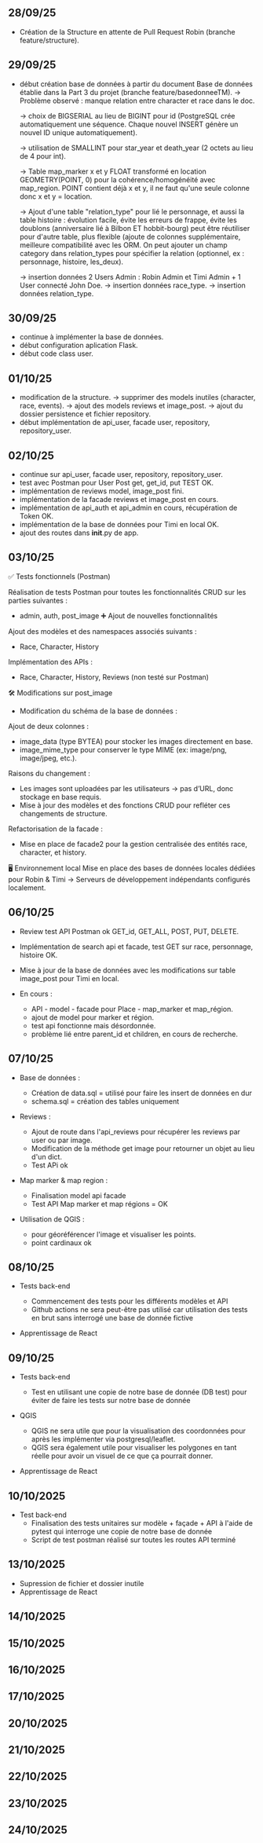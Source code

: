 ## 28/09/25
- Création de la Structure en attente de Pull Request Robin (branche feature/structure).

## 29/09/25
- début création base de données à partir du document Base de données établie dans la Part 3 du projet (branche feature/basedonneeTM).
	-> Problème observé : manque relation entre character et race dans le doc.

	-> choix de BIGSERIAL au lieu de BIGINT pour id (PostgreSQL crée automatiquement une séquence. Chaque nouvel INSERT génère un nouvel ID unique automatiquement).

	-> utilisation de SMALLINT pour star_year et death_year (2 octets au lieu de 4 pour int).

	-> Table map_marker x et y FLOAT transformé en location GEOMETRY(POINT, 0) pour la cohérence/homogénéité avec map_region. POINT contient déjà x et y, il ne faut qu'une seule colonne donc x et y = location.

	-> Ajout d'une table "relation_type" pour lié le personnage, et aussi la table histoire : évolution facile, évite les erreurs de frappe, évite les doublons (anniversaire lié à Bilbon ET hobbit-bourg) peut être réutiliser pour d'autre table, plus flexible (ajoute de colonnes supplémentaire, meilleure compatibilité avec les ORM. On peut ajouter un champ category dans relation_types pour spécifier la relation (optionnel, ex : personnage, histoire, les_deux).

  	-> insertion données 2 Users Admin : Robin Admin et Timi Admin + 1 User connecté John Doe.
	-> insertion données race_type.
	-> insertion données relation_type.

## 30/09/25
- continue à implémenter la base de données.
- début configuration aplication Flask.
- début code class user.

## 01/10/25
- modification de la structure.
	-> supprimer des models inutiles (character, race, events).
  	-> ajout des models reviews et image_post.
  	-> ajout du dossier persistence et fichier repository.
- début implémentation de api_user, facade user, repository, repository_user.

## 02/10/25
- continue sur api_user, facade user, repository, repository_user.
- test avec Postman pour User Post get, get_id, put TEST OK.
- implémentation de reviews model, image_post fini.
- implémentation de la facade reviews et image_post en cours.
- implémentation de api_auth et api_admin en cours, récupération de Token OK.
- implémentation de la base de données pour Timi en local OK.
- ajout des routes dans __init__.py de app.

## 03/10/25
✅ Tests fonctionnels (Postman)

Réalisation de tests Postman pour toutes les fonctionnalités CRUD sur les parties suivantes :
- admin, auth, post_image ➕ Ajout de nouvelles fonctionnalités

Ajout des modèles et des namespaces associés suivants :
- Race, Character, History

Implémentation des APIs :
- Race, Character, History, Reviews (non testé sur Postman)

🛠️ Modifications sur post_image
- Modification du schéma de la base de données :

Ajout de deux colonnes :
- image_data (type BYTEA) pour stocker les images directement en base.
- image_mime_type pour conserver le type MIME (ex: image/png, image/jpeg, etc.).

Raisons du changement :
- Les images sont uploadées par les utilisateurs → pas d’URL, donc stockage en base requis.
- Mise à jour des modèles et des fonctions CRUD pour refléter ces changements de structure.

Refactorisation de la facade :
- Mise en place de facade2 pour la gestion centralisée des entités race, character, et history.

🖥️ Environnement local
Mise en place des bases de données locales dédiées pour Robin & Timi
→ Serveurs de développement indépendants configurés localement.

## 06/10/25

- Review test API Postman ok GET_id, GET_ALL, POST, PUT, DELETE.

- Implémentation de search api et facade, test GET sur race, personnage, histoire OK.

- Mise à jour de la base de données avec les modifications sur table image_post pour Timi en local.

- En cours :
	- API - model - facade pour Place - map_marker et map_région.
	- ajout de model pour marker et région.
	- test api fonctionne mais désordonnée.
	- problème lié entre parent_id et children, en cours de recherche.

## 07/10/25

- Base de données :
	- Création de data.sql = utilisé pour faire les insert de données en dur
	- schema.sql = création des tables uniquement

- Reviews :
	- Ajout de route dans l'api_reviews pour récupérer les reviews par user ou par image.
	- Modification de la méthode get image pour retourner un objet au lieu d'un dict.
	- Test APi ok

- Map marker & map region :
	- Finalisation model api facade
	- Test API Map marker et map régions = OK

- Utilisation de QGIS :
	- pour géoréférencer l'image et visualiser les points.
	- point cardinaux ok

## 08/10/25

- Tests back-end
	- Commencement des tests pour les différents modèles et API
	- Github actions ne sera peut-être pas utilisé car utilisation des tests en brut sans interrogé une base de donnée fictive

- Apprentissage de React

## 09/10/25

- Tests back-end
	- Test en utilisant une copie de notre base de donnée (DB test) pour éviter de faire les tests sur notre base de donnée

- QGIS
	- QGIS ne sera utile que pour la visualisation des coordonnées pour après les implémenter via postgresql/leaflet.
	- QGIS sera également utile pour visualiser les polygones en tant réelle pour avoir un visuel de ce que ça pourrait donner.

- Apprentissage de React

## 10/10/2025

- Test back-end
	- Finalisation des tests unitaires sur modèle + façade + API à l'aide de pytest qui interroge une copie de notre base de donnée
	- Script de test postman réalisé sur toutes les routes API terminé

## 13/10/2025

- Supression de fichier et dossier inutile
- Apprentissage de React

## 14/10/2025
## 15/10/2025
## 16/10/2025
## 17/10/2025
## 20/10/2025
## 21/10/2025
## 22/10/2025
## 23/10/2025
## 24/10/2025
